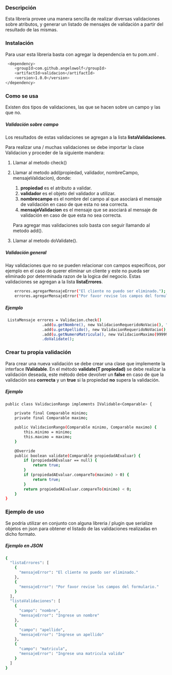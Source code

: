 ### Descripción
Esta libreria provee una manera sencilla de realizar diversas validaciones sobre atributos, y generar un listado de mensajes de validación a partir del resultado de las mismas.
### Instalación
Para usar esta libreria basta con agregar la dependencia en tu pom.xml .
```sh
 <dependency>
    <groupId>com.github.angelowolf</groupId>
    <artifactId>validacion</artifactId>
    <version>1.0.0</version>
</dependency>
```
### Como se usa
Existen dos tipos de validaciones, las que se hacen sobre un campo y las que no.
##### Validación sobre campo
Los resultados de estas validaciones se agregan a la lista **listaValidaciones**.

Para realizar una / muchas validaciones se debe  importar la clase Validacion y proceder de la siguiente mandera:
1. Llamar al metodo check()
2. Llamar al metodo add(propiedad, validador, nombreCampo, mensajeValidacion), donde:
    1. **propiedad** es el atributo a validar.
    2. **validador** es el objeto del validador a utilizar.
    3. **nombrecampo** es el nombre del campo al que asociará el mensaje de validación en caso de que esta no sea correcta.
    4. **mensajeValidacion** es el mensaje que se asociará al mensaje de validación en caso de que esta no sea correcta.

    Para agregar mas validaciones solo basta con seguir llamando al metodo add().
3. Llamar al metodo doValidate().

##### Validación general
Hay validaciones que no se pueden relacionar con campos especificos, por ejemplo en el caso de querer eliminar un cliente y este no pueda ser eliminado por determinada razon de la logica del negocio. Estas validaciones se agregan a la lista **listaErrores**.
```sh
    errores.agregarMensajeError("El cliente no puedo ser eliminado.");
    errores.agregarMensajeError("Por favor revise los campos del formulario.");
```
##### Ejemplo
```sh
 ListaMensaje errores = Validacion.check()
                .add(u.getNombre(), new ValidacionRequeridoNoVacio(), "nombre", "Ingrese un nombre")
                .add(u.getApellido(), new ValidacionRequeridoNoVacio(), "apellido", "Ingrese un apellido")
                .add(u.getNumeroMatricula(), new ValidacionMaximo(99999999), "matricula", "Ingrese una matricula valida")
                .doValidate();
```
### Crear tu propia validación
Para crear una nueva validación se debe crear una clase que implemente la interface **IValidable<T>**. En el método **validate(T propiedad)** se debe realizar la validación deseada, este método debe devolver un **false** en caso de que la validación sea **correcta** y un **true** si la propiedad **no** supera la validación.
##### Ejemplo
```sh
public class ValidacionRango implements IValidable<Comparable> {

    private final Comparable minimo;
    private final Comparable maximo;

    public ValidacionRango(Comparable minimo, Comparable maximo) {
        this.minimo = minimo;
        this.maximo = maximo;
    }

    @Override
    public boolean validate(Comparable propiedadAEvaluar) {
        if (propiedadAEvaluar == null) {
            return true;
        }
        if (propiedadAEvaluar.compareTo(maximo) > 0) {
            return true;
        }
        return propiedadAEvaluar.compareTo(minimo) < 0;
    }
}

```

### Ejemplo de uso 
Se podría utilizar en conjunto con alguna libreria / plugin que serialize objetos en json para obtener el listado de las validaciones realizadas en dicho formato.
##### Ejemplo en JSON
```sh
{
  "listaErrores": [
    {
      "mensajeError": "El cliente no puedo ser eliminado."
    },
    {
      "mensajeError": "Por favor revise los campos del formulario."
    }
  ],
  "listaValidaciones": [
    {
      "campo": "nombre",
      "mensajeError": "Ingrese un nombre"
    },
    {
      "campo": "apellido",
      "mensajeError": "Ingrese un apellido"
    },
    {
      "campo": "matricula",
      "mensajeError": "Ingrese una matricula valida"
    }
  ]
}
```


